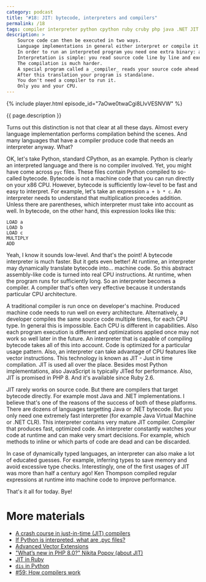 ```yaml
---
category: podcast
title: "#18: JIT: bytecode, interpreters and compilers"
permalink: /18
tags: compiler interpreter python cpython ruby cruby php java .NET JIT AOT
description: >
    Source code can then be executed in two ways.
    Language implementations in general either interpret or compile it.
    In order to run an interpreted program you need one extra binary: an interpreter.
    Interpretation is simple: you read source code line by line and execute it.
    The compilation is much harder.
    A special program called a _compiler_ reads your source code ahead of time (AOT) and translates it into machine code.
    After this translation your program is standalone.
    You don't need a compiler to run it.
    Only you and your CPU.
---
```


{% include player.html episode_id="7aOwe0twaCgi8LIvVESNVW" %}

{{ page.description }}



Turns out this distinction is not that clear at all these days.
Almost every language implementation performs compilation behind the scenes.
And many languages that have a compiler produce code that needs an interpreter anyway.
What?

OK, let's take Python, standard CPython, as an example.
Python is clearly an interpreted language and there is no compiler involved.
Yet, you might have come across `pyc` files.
These files contain Python compiled to so-called bytecode.
Bytecode is not a machine code that you can run directly on your x86 CPU.
However, bytecode is sufficiently low-level to be fast and easy to interpret.
For example, let's take an expression `a + b * c`.
An interpreter needs to understand that multiplication precedes addition.
Unless there are parentheses, which interpreter must take into account as well.
In bytecode, on the other hand, this expression looks like this:

    LOAD a
    LOAD b
    LOAD c
    MULTIPLY
    ADD

Yeah, I know it sounds low-level.
And that's the point!
A bytecode interpreter is much faster.
But it gets even better!
At runtime, an interpreter may dynamically translate bytecode into... machine code.
So this abstract assembly-like code is turned into real CPU instructions.
At runtime, when the program runs for sufficiently long.
So an interpreter becomes a compiler.
A compiler that's often very effective because it understands particular CPU architecture.

A traditional compiler is run once on developer's machine.
Produced machine code needs to run well on every architecture.
Alternatively, a developer compiles the same source code multiple times, for each CPU type.
In general this is impossible.
Each CPU is different in capabilities.
Also each program execution is different and optimizations applied once may not work so well later in the future.
An interpreter that is capable of compiling bytecode takes all of this into account.
Code is optimized for a particular usage pattern.
Also, an interpreter can take advantage of CPU features like vector instructions.
This technology is known as JIT - Just in time compilation.
JIT is used all over the place.
Besides most Python implementations, also JavaScript is typically JITed for performance.
Also, JIT is promised in PHP 8.
And it's available since Ruby 2.6.

JIT rarely works on source code.
But there are compilers that target bytecode directly.
For example most Java and .NET implementations.
I believe that's one of the reasons of the success of both of these platforms.
There are dozens of languages targetting Java or .NET bytecode.
But you only need one extremely fast interpreter (for example Java Virtual Machine or .NET CLR).
This interpreter contains very mature JIT compiler.
Compiler that produces fast, optimized code.
An interpreter constantly watches your code at runtime and can make very smart decisions.
For example, which methods to inline or which parts of code are dead and can be discarded.

In case of dynamically typed languages, an interpreter can also make a lot of educated guesses.
For example, inferring types to save memory and avoid excessive type checks.
Interestingly, one of the first usages of JIT was more than half a century ago!
Ken Thompson compiled regular expressions at runtime into machine code to improve performance.

That's it all for today.
Bye!




# More materials

* [A crash course in just-in-time (JIT) compilers](https://hacks.mozilla.org/2017/02/a-crash-course-in-just-in-time-jit-compilers/)
* [If Python is interpreted, what are .pyc files?](https://stackoverflow.com/questions/2998215/if-python-is-interpreted-what-are-pyc-files)
* [Advanced Vector Extensions](https://en.wikipedia.org/wiki/Advanced_Vector_Extensions)
* ["What’s new in PHP 8.0?" Nikita Popov (about JIT)](https://www.youtube.com/watch?v=NbBRXwu1Md8)
* [JIT in Ruby](https://developer.squareup.com/blog/rubys-new-jit/)
* [`dis` in Python](https://docs.python.org/3/library/dis.html)
* [#59: How compilers work](https://nurkiewicz.com/59)



